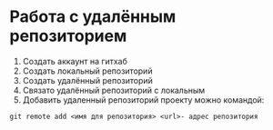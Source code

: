 # Работа с удалённым репозиторием

1. Создать аккаунт на гитхаб
2. Создать локальный репозиторий
3. Создать удалённый репозиторий
4. Связато удалённый репозиторий с локальным
5. Добавить удаленный репозиторий проекту можно командой:  
```
git remote add <имя для репозитория> <url>- адрес репозитория
```